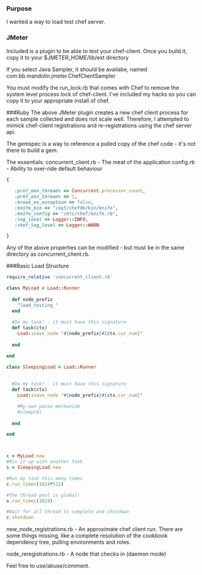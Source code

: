 
### Purpose
I wanted a way to load test chef server.

### JMeter
Included is a plugin to be able to test your chef-client.
Once you build it, copy it to your $JMETER_HOME/lib/ext directory

If you select Java Sampler, it should be availabe, named 
com.bb.mandolin.jmeter.ChefClientSampler

You must modify the run_lock.rb that comes with Chef to remove the system level process
lock of chef-client.  I've included my hacks so you can copy it to your appropriate install
of chef.

###Ruby
The above JMeter plugin creates a new chef client process for each sample collected
and does not scale well.
Therefore, I attempted to mimick chef-client registrations and re-registrations using
the chef server api.

The gemspec is a way to reference a pulled copy of the chef code - it's not there to build a gem.

The essentials:
concurrent_client.rb - The meat of the application
config.rb - Ability to over-ride default behaviour
```ruby
{
   
   :pref_max_threads => Concurrent.processor_count,
   :pref_min_threads => 1,
   :break_on_exception => false,
   :knife_bin => "/opt/chefdk/bin/knife",
   :knife_config => "/etc/chef/knife.rb",
   :log_level => Logger::INFO,
   :chef_log_level => Logger::WARN

}
```
Any of the above properties can be modified - but must be in the same directory as concurrent_client.rb.

###Basic Load Structure
```ruby
require_relative 'concurrent_client.rb'

class MyLoad < Load::Runner
  
  def node_prefix
    "load_testing_"
  end
  
  #Do my task! - it must have this signature
  def task(ctx)
    Load::save_node "#{node_prefix}#{ctx.cur_num}"
    
  end

end

class SleepingLoad < Load::Runner
  
  
  #Do my task! - it must have this signature
  def task(ctx)
    Load::save_node "#{node_prefix}#{ctx.cur_num}"

    #My own pause mechanism
    #sleep(0)
    
  end

end



c = MyLoad.new
#Mix it up with another task
s = SleepingLoad.new

#Run my task this many times
c.run_times(1024*512)

#The thread pool is global!
s.run_times(1024)

#Wait for all thread to complete and shutdown
c.shutdown

```

new_node_registrations.rb - An approximate chef client run.
There are some things missing, like a complete resolution of the cookbook dependency tree,
pulling environments and roles.

node_reregistrations.rb - A node that checks in (daemon mode)

Feel free to use/abuse/comment.
